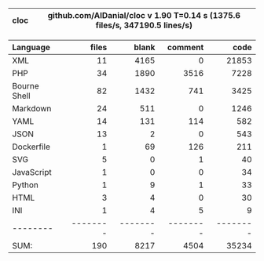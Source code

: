 
cloc|github.com/AlDanial/cloc v 1.90  T=0.14 s (1375.6 files/s, 347190.5 lines/s)
--- | ---

Language|files|blank|comment|code
:-------|-------:|-------:|-------:|-------:
XML|11|4165|0|21853
PHP|34|1890|3516|7228
Bourne Shell|82|1432|741|3425
Markdown|24|511|0|1246
YAML|14|131|114|582
JSON|13|2|0|543
Dockerfile|1|69|126|211
SVG|5|0|1|40
JavaScript|1|0|0|34
Python|1|9|1|33
HTML|3|4|0|30
INI|1|4|5|9
--------|--------|--------|--------|--------
SUM:|190|8217|4504|35234
